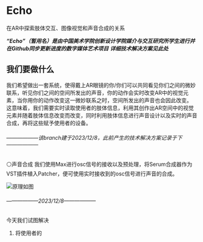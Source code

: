 

# Echo

在AR中探索肢体交互、图像视觉和声音合成的关系

***“Echo”（暂用名）是由中国美术学院创新设计学院媒介与交互研究所学生进行并在Github同步更新进度的数字媒体艺术项目***
***详细技术解决方案见此处***

## 我们要做什么
我们希望做出一套系统，使得戴上AR眼镜的你/你们可以共同看见你们之间的微妙联系，听见你们之间的空间所发出的声音，你的动作会实时改变AR中的视觉元素，当你用你的动作改变这一微妙联系之时，空间所发出的声音也会因此改变。
这意味着，我们需要实时读取使用者的肢体信息，利用其创作出AR空间中的视觉元素并随着肢体信息改变而改变，同时利用肢体信息进行声音设计以及实时的声音合成，再将这些赋予使用者的设备。

###### ——————该branch建于2023/12/8，此前产生的技术解决方案记录于下——————

⚪声音合成
我们使用Max进行osc信号的接收以及预处理，将Serum合成器作为VST插件植入Patcher，便可使用实时接收到的osc信号进行声音的合成。

![原理如图]([osc数据到合成器.png](https://github.com/RipVanWinkle3939/Echo/blob/6b48955a13b446477afd68f2fa9575a8e0317372/%E5%9B%BE%E7%89%87/osc%E6%95%B0%E6%8D%AE%E5%88%B0%E5%90%88%E6%88%90%E5%99%A8.png)https://github.com/RipVanWinkle3939/Echo/blob/6b48955a13b446477afd68f2fa9575a8e0317372/%E5%9B%BE%E7%89%87/osc%E6%95%B0%E6%8D%AE%E5%88%B0%E5%90%88%E6%88%90%E5%99%A8.png)

###### ——————2023/12/8——————
今天我们试图解决

 1. 将使用者的
